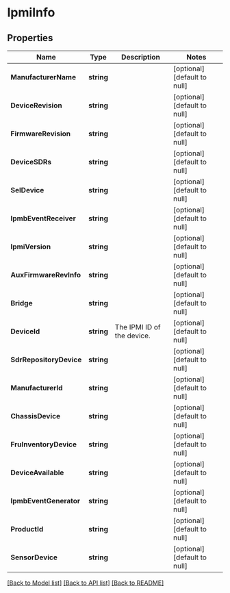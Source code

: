 # IpmiInfo

## Properties
Name | Type | Description | Notes
------------ | ------------- | ------------- | -------------
**ManufacturerName** | **string** |  | [optional] [default to null]
**DeviceRevision** | **string** |  | [optional] [default to null]
**FirmwareRevision** | **string** |  | [optional] [default to null]
**DeviceSDRs** | **string** |  | [optional] [default to null]
**SelDevice** | **string** |  | [optional] [default to null]
**IpmbEventReceiver** | **string** |  | [optional] [default to null]
**IpmiVersion** | **string** |  | [optional] [default to null]
**AuxFirmwareRevInfo** | **string** |  | [optional] [default to null]
**Bridge** | **string** |  | [optional] [default to null]
**DeviceId** | **string** | The IPMI ID of the device. | [optional] [default to null]
**SdrRepositoryDevice** | **string** |  | [optional] [default to null]
**ManufacturerId** | **string** |  | [optional] [default to null]
**ChassisDevice** | **string** |  | [optional] [default to null]
**FruInventoryDevice** | **string** |  | [optional] [default to null]
**DeviceAvailable** | **string** |  | [optional] [default to null]
**IpmbEventGenerator** | **string** |  | [optional] [default to null]
**ProductId** | **string** |  | [optional] [default to null]
**SensorDevice** | **string** |  | [optional] [default to null]

[[Back to Model list]](../README.md#documentation-for-models) [[Back to API list]](../README.md#documentation-for-api-endpoints) [[Back to README]](../README.md)


